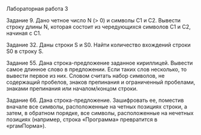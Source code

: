 Лабораторная работа 3

Задание 9. 
      Дано четное число N (> 0) и символы C1 и C2. Вывести строку длины N, которая состоит из чередующихся символов C1 и C2, начиная с C1.

Задание 32.
      Даны строки S и S0. Найти количество вхождений строки S0 в строку S.

Задание 55. 
      Дана строка-предложение заданное кириллицей.
      Вывести самое длинное слово в предложении.
      Если таких слов несколько, то вывести первое из них.
      Словом считать набор символов, не содержащий пробелов, знаков препинания и ограниченный пробелами, знаками препинания или началом/концом строки.
      
Задание 66.
      Дана строка-предложение.
      Зашифровать ее, поместив вначале все символы,
      расположенные на четных позициях строки, а затем, в обратном порядке,
      все символы, расположенные на нечетных позициях (например, строка «Программа» превратится в «ргамПорма»).
